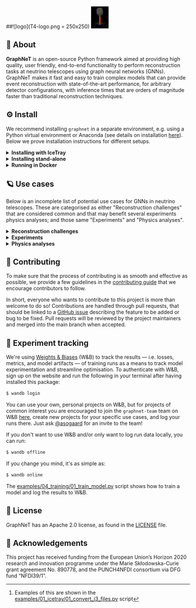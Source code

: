 ##![logo](T4-logo.png = 250x250)
<img src=T4-logo.png width="48">

## :rocket: About

**GraphNeT** is an open-source Python framework aimed at providing high quality, user friendly, end-to-end functionality to perform reconstruction tasks at neutrino telescopes using graph neural networks (GNNs). GraphNeT makes it fast and easy to train complex models that can provide event reconstruction with state-of-the-art performance, for arbitrary detector configurations, with inference times that are orders of magnitude faster than traditional reconstruction techniques.

## :gear:  Install

We recommend installing `graphnet` in a separate environment, e.g. using a Python virtual environment or Anaconda (see details on installation [here](https://www.anaconda.com/products/individual)). Below we prove installation instructions for different setups.

<details>
<summary><b>Installing with IceTray</b></summary>
<blockquote>

You may want `graphnet` to be able to interface with IceTray, e.g., when converting I3 files to an intermediate file format for training GNN models (e.g., SQLite or parquet),[^1] or when running GNN inference as part of an IceTray chain. In these cases, you need to install `graphnet` in a Python runtime that has IceTray installed.

To achieve this, we recommend running the following commands in a clean bash shell:
```bash
$ eval `/cvmfs/icecube.opensciencegrid.org/py3-v4.1.0/setup.sh`
$ /cvmfs/icecube.opensciencegrid.org/py3-v4.1.0/RHEL_7_x86_64/metaprojects/combo/stable/env-shell.sh
```
Optionally, you can alias these commands or save them as a bash script for convenience, as you will have to run these commands every time you want to use IceTray (with `graphnet`) in a clean shell.

With the IceTray environment active, you can now install `graphnet`, either at a user level or in a Python virtual environment. You can either install a light-weight version of `graphnet` without the `torch` extras, i.e., without the machine learning packages (pytorch and pytorch-geometric); this is useful when you just want to convert data from I3 files to, e.g., SQLite, and won't be running inference on I3 files later on. In this case, you don't need to specify a requirements file. If you want torch, you do.

<details>
<summary><b>Install <i>without</i> torch</b></summary>

```bash
$ pip install --user -e .[develop]  # Without torch, i.e. only for file conversion
```

</details>

<details>
<summary><b>Install <i>with</i> torch</b></summary>

```bash
$ pip install --user -r requirements/torch_cpu.txt -e .[develop,torch]  # CPU-only torch
$ pip install --user -r requirements/torch_gpu.txt -e .[develop,torch]  # GPU support
```

</details>

This should allow you to run the I3 conversion scripts in [examples/](./examples/) with your preferred I3 files.

</blockquote>
</details>

<details>
<summary><b>Installing stand-alone</b></summary>
<blockquote>

If you don't need to interface with [IceTray](https://github.com/icecube/icetray/) (e.g., for reading data from I3 files or running inference on these), the following commands should provide a fast way to get up and running on most UNIX systems:
```bash
$ git clone git@github.com:<your-username>/graphnet.git
$ cd graphnet
$ conda create --name graphnet python=3.8 gcc_linux-64 gxx_linux-64 libgcc cudatoolkit=11.5 -c conda-forge -y  # Optional
$ conda activate graphnet  # Optional
(graphnet) $ pip install -r requirements/torch_cpu.txt -e .[develop,torch]  # CPU-only torch
(graphnet) $ pip install -r requirements/torch_gpu.txt -e .[develop,torch]  # GPU support
(graphnet) $ pip install -r requirements/torch_macos.txt -e .[develop,torch]  # On macOS
```
This should allow you to e.g. run the scripts in [examples/](./examples/) out of the box.

A stand-alone installation requires specifying a supported Python version (see above), ensuring that the C++ compilers (gcc) are up to date, and possibly installing the CUDA Toolkit. Here, we have installed recent C++ compilers using conda (`gcc_linux-64 gxx_linux-64 libgcc`), but if your system already has a recent version (`$gcc --version` should be > 5, at least) you should be able to omit these from the setup.
If you install the CUDA Toolkit and/or newer compilers using the above command, you should add **one of**:
```bash
$ export LD_LIBRARY_PATH=$LD_LIBRARY_PATH:$HOME/anaconda3/lib/
$ export LD_LIBRARY_PATH=$LD_LIBRARY_PATH:$HOME/miniconda3/lib/
$ export LD_LIBRARY_PATH=$LD_LIBRARY_PATH:$HOME/anaconda3/envs/graphnet/lib/
$ export LD_LIBRARY_PATH=$LD_LIBRARY_PATH:$HOME/miniconda3/envs/graphnet/lib/
```
depending on your setup to your `.bashrc` script or similar to make sure that the corresponding library files are accessible. Check which one of the above paths contains the `.so`-files you're looking to use, and add that path.

</blockquote>
</details>

<details>
<summary><b>Running in Docker</b></summary>
<blockquote>

If you want to run GraphNeT (with IceTray), and don't intend to contribute to the package, consider using the provided [Docker image](https://hub.docker.com/repository/docker/asogaard/graphnet). With Docker, you can then run GraphNeT as:
```bash
$ docker run --rm -it asogaard/graphnet:latest
🐳 graphnet@dc423315742c ❯ ~/graphnet $ python examples/01_icetray/01_convert_i3_files.py sqlite icecube-upgrade
graphnet: INFO     2023-01-24 13:41:27 - Logger.__init__ - Writing log to logs/graphnet_20230124-134127.log
(...)
graphnet: INFO     2023-01-24 13:41:46 - SQLiteDataConverter.info - Saving results to /root/graphnet/data/examples/outputs/convert_i3_files/ic86
graphnet: INFO     2023-01-24 13:41:46 - SQLiteDataConverter.info - Processing 1 I3 file(s) in main thread (not multiprocessing)
100%|█████████████████████████████████████████████████████████████████████████████████████████████████████████████████████| 1/1 [00:39<00:00, 39.79s/file(s)]
graphnet: INFO     2023-01-24 13:42:26 - SQLiteDataConverter.info - Merging files output by current instance.
graphnet: INFO     2023-01-24 13:42:26 - SQLiteDataConverter.info - Merging 1 database files
100%|█████████████████████████████████████████████████████████████████████████████████████████████████████████████████████████| 1/1 [00:00<00:00, 413.88it/s]
```
This should allow you to run all provided examples (excluding the specialised ones requiring [PISA](https://github.com/icecube/pisa)) out of the box, and to start working on your own analysis scripts.

You can use any of the following Docker image tags:
* `main`: Image corresponding to the latest push to the `main` branch.
* `latest`: Image corresponding to the latest named tagged version of `graphnet`.
* `vX.Y.Z`: Image corresponding to the specific named tagged version of `graphnet`.

</blockquote>
</details>


## :ringed_planet:  Use cases

Below is an incomplete list of potential use cases for GNNs in neutrino telescopes.
These are categorised as either "Reconstruction challenges" that are considered common and that may benefit several experiments physics analyses; and those same "Experiments" and "Physics analyses".

<details>
<summary><b>Reconstruction challenges</b></summary>

| Title | Status | People | Materials |
| --- | --- | --- | --- |
| Low-energy neutrino classification and reconstruction | Done | Rasmus Ørsøe | https://arxiv.org/abs/2209.03042 |
| High-energy neutrino classification and reconstruction | Active | Rasmus Ørsøe | |
| Pulse noise cleaning | Paused | Rasmus Ørsøe, Kaare Iversen (past), Morten Holm | |
| (In-)elasticity reconstruction | Paused | Marc Jacquart (past) | |
| Multi-class event classification | Active | Morten Holm, Peter Andresen | |
| Data/MC difference mitigation |  | | |
| Systematic uncertainty mitigation |  | | |

</details>

<details>
<summary><b>Experiments</b></summary>

| Title | Status | People | Materials |
| --- | --- | --- | --- |
| IceCube | Active | (...) | |
| IceCube-Upgrade | Active | (...) | |
| IceCube-Gen2 | Active | (...) | |
| P-ONE | | (...) | |
| KM3NeT-ARCA | | (...) | |
| KM3NeT-ORCA | | (...) | |

</details>

<details>
<summary><b>Physics analyses</b></summary>

| Title | Status | People | Materials |
| --- | --- | --- | --- |
| Neutrino oscillations | | | |
| Point source searches | | | |
| Low-energy cosmic alerts | | | |
| High-energy cosmic alerts | | | |
| Moon pointing | | | |
| Muon decay asymmetry | | | |
| Spectra measurements | | | |

</details>


## :handshake:  Contributing

To make sure that the process of contributing is as smooth and effective as possible, we provide a few guidelines in the [contributing guide](CONTRIBUTING.md) that we encourage contributors to follow.

In short, everyone who wants to contribute to this project is more than welcome to do so! Contributions are handled through pull requests, that should be linked to a [GitHub issue](https://github.com/graphnet-team/graphnet/issues) describing the feature to be added or bug to be fixed. Pull requests will be reviewed by the project maintainers and merged into the main branch when accepted.


## :test_tube:  Experiment tracking

We're using [Weights & Biases](https://wandb.ai/) (W&B) to track the results — i.e. losses, metrics, and model artifacts — of training runs as a means to track model experimentation and streamline optimisation. To authenticate with W&B, sign up on the website and run the following in your terminal after having installed this package:
```bash
$ wandb login
```
You can use your own, personal projects on W&B, but for projects of common interest you are encouraged to join the `graphnet-team` team on W&B [here](https://wandb.ai/graphnet-team), create new projects for your specific use cases, and log your runs there. Just ask [@asogaard](https://github.com/asogaard) for an invite to the team!

If you don't want to use W&B and/or only want to log run data locally, you can run:
```bash
$ wandb offline
```
If you change you mind, it's as simple as:
```bash
$ wandb online
```

The [examples/04_training/01_train_model.py](examples/04_training/01_train_model.py) script shows how to train a model and log the results to W&B.

## :memo: License

GraphNeT has an Apache 2.0 license, as found in the [LICENSE](LICENSE) file.

## :raised_hands: Acknowledgements

This project has received funding from the European Union’s Horizon 2020 research and innovation programme under the Marie Skłodowska-Curie grant agreement No. 890778, and the PUNCH4NFDI consortium via DFG fund “NFDI39/1”.


[^1]: Examples of this are shown in the [examples/01_icetray/01_convert_i3_files.py](./examples/01_icetray/01_convert_i3_files.py) script
